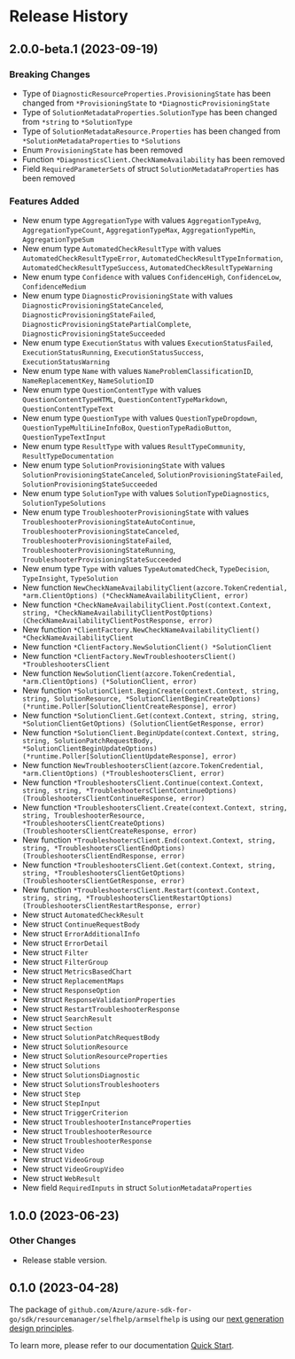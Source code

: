 # Release History

## 2.0.0-beta.1 (2023-09-19)
### Breaking Changes

- Type of `DiagnosticResourceProperties.ProvisioningState` has been changed from `*ProvisioningState` to `*DiagnosticProvisioningState`
- Type of `SolutionMetadataProperties.SolutionType` has been changed from `*string` to `*SolutionType`
- Type of `SolutionMetadataResource.Properties` has been changed from `*SolutionMetadataProperties` to `*Solutions`
- Enum `ProvisioningState` has been removed
- Function `*DiagnosticsClient.CheckNameAvailability` has been removed
- Field `RequiredParameterSets` of struct `SolutionMetadataProperties` has been removed

### Features Added

- New enum type `AggregationType` with values `AggregationTypeAvg`, `AggregationTypeCount`, `AggregationTypeMax`, `AggregationTypeMin`, `AggregationTypeSum`
- New enum type `AutomatedCheckResultType` with values `AutomatedCheckResultTypeError`, `AutomatedCheckResultTypeInformation`, `AutomatedCheckResultTypeSuccess`, `AutomatedCheckResultTypeWarning`
- New enum type `Confidence` with values `ConfidenceHigh`, `ConfidenceLow`, `ConfidenceMedium`
- New enum type `DiagnosticProvisioningState` with values `DiagnosticProvisioningStateCanceled`, `DiagnosticProvisioningStateFailed`, `DiagnosticProvisioningStatePartialComplete`, `DiagnosticProvisioningStateSucceeded`
- New enum type `ExecutionStatus` with values `ExecutionStatusFailed`, `ExecutionStatusRunning`, `ExecutionStatusSuccess`, `ExecutionStatusWarning`
- New enum type `Name` with values `NameProblemClassificationID`, `NameReplacementKey`, `NameSolutionID`
- New enum type `QuestionContentType` with values `QuestionContentTypeHTML`, `QuestionContentTypeMarkdown`, `QuestionContentTypeText`
- New enum type `QuestionType` with values `QuestionTypeDropdown`, `QuestionTypeMultiLineInfoBox`, `QuestionTypeRadioButton`, `QuestionTypeTextInput`
- New enum type `ResultType` with values `ResultTypeCommunity`, `ResultTypeDocumentation`
- New enum type `SolutionProvisioningState` with values `SolutionProvisioningStateCanceled`, `SolutionProvisioningStateFailed`, `SolutionProvisioningStateSucceeded`
- New enum type `SolutionType` with values `SolutionTypeDiagnostics`, `SolutionTypeSolutions`
- New enum type `TroubleshooterProvisioningState` with values `TroubleshooterProvisioningStateAutoContinue`, `TroubleshooterProvisioningStateCanceled`, `TroubleshooterProvisioningStateFailed`, `TroubleshooterProvisioningStateRunning`, `TroubleshooterProvisioningStateSucceeded`
- New enum type `Type` with values `TypeAutomatedCheck`, `TypeDecision`, `TypeInsight`, `TypeSolution`
- New function `NewCheckNameAvailabilityClient(azcore.TokenCredential, *arm.ClientOptions) (*CheckNameAvailabilityClient, error)`
- New function `*CheckNameAvailabilityClient.Post(context.Context, string, *CheckNameAvailabilityClientPostOptions) (CheckNameAvailabilityClientPostResponse, error)`
- New function `*ClientFactory.NewCheckNameAvailabilityClient() *CheckNameAvailabilityClient`
- New function `*ClientFactory.NewSolutionClient() *SolutionClient`
- New function `*ClientFactory.NewTroubleshootersClient() *TroubleshootersClient`
- New function `NewSolutionClient(azcore.TokenCredential, *arm.ClientOptions) (*SolutionClient, error)`
- New function `*SolutionClient.BeginCreate(context.Context, string, string, SolutionResource, *SolutionClientBeginCreateOptions) (*runtime.Poller[SolutionClientCreateResponse], error)`
- New function `*SolutionClient.Get(context.Context, string, string, *SolutionClientGetOptions) (SolutionClientGetResponse, error)`
- New function `*SolutionClient.BeginUpdate(context.Context, string, string, SolutionPatchRequestBody, *SolutionClientBeginUpdateOptions) (*runtime.Poller[SolutionClientUpdateResponse], error)`
- New function `NewTroubleshootersClient(azcore.TokenCredential, *arm.ClientOptions) (*TroubleshootersClient, error)`
- New function `*TroubleshootersClient.Continue(context.Context, string, string, *TroubleshootersClientContinueOptions) (TroubleshootersClientContinueResponse, error)`
- New function `*TroubleshootersClient.Create(context.Context, string, string, TroubleshooterResource, *TroubleshootersClientCreateOptions) (TroubleshootersClientCreateResponse, error)`
- New function `*TroubleshootersClient.End(context.Context, string, string, *TroubleshootersClientEndOptions) (TroubleshootersClientEndResponse, error)`
- New function `*TroubleshootersClient.Get(context.Context, string, string, *TroubleshootersClientGetOptions) (TroubleshootersClientGetResponse, error)`
- New function `*TroubleshootersClient.Restart(context.Context, string, string, *TroubleshootersClientRestartOptions) (TroubleshootersClientRestartResponse, error)`
- New struct `AutomatedCheckResult`
- New struct `ContinueRequestBody`
- New struct `ErrorAdditionalInfo`
- New struct `ErrorDetail`
- New struct `Filter`
- New struct `FilterGroup`
- New struct `MetricsBasedChart`
- New struct `ReplacementMaps`
- New struct `ResponseOption`
- New struct `ResponseValidationProperties`
- New struct `RestartTroubleshooterResponse`
- New struct `SearchResult`
- New struct `Section`
- New struct `SolutionPatchRequestBody`
- New struct `SolutionResource`
- New struct `SolutionResourceProperties`
- New struct `Solutions`
- New struct `SolutionsDiagnostic`
- New struct `SolutionsTroubleshooters`
- New struct `Step`
- New struct `StepInput`
- New struct `TriggerCriterion`
- New struct `TroubleshooterInstanceProperties`
- New struct `TroubleshooterResource`
- New struct `TroubleshooterResponse`
- New struct `Video`
- New struct `VideoGroup`
- New struct `VideoGroupVideo`
- New struct `WebResult`
- New field `RequiredInputs` in struct `SolutionMetadataProperties`


## 1.0.0 (2023-06-23)
### Other Changes

- Release stable version.

## 0.1.0 (2023-04-28)

The package of `github.com/Azure/azure-sdk-for-go/sdk/resourcemanager/selfhelp/armselfhelp` is using our [next generation design principles](https://azure.github.io/azure-sdk/general_introduction.html).

To learn more, please refer to our documentation [Quick Start](https://aka.ms/azsdk/go/mgmt).